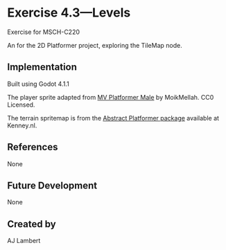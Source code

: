 # Exercise 4.3—Levels

Exercise for MSCH-C220

An for the 2D Platformer project, exploring the TileMap node.


## Implementation

Built using Godot 4.1.1

The player sprite adapted from [MV Platformer Male](https://opengameart.org/content/mv-platformer-male-32x64) by MoikMellah. CC0 Licensed.

The terrain spritemap is from the [Abstract Platformer package](https://kenney.nl/assets/abstract-platformer) available at Kenney.nl.


## References

None


## Future Development

None


## Created by 

AJ Lambert
